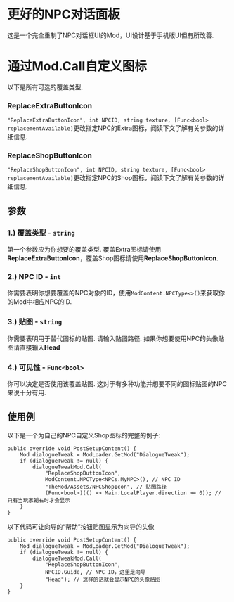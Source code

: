 # 更好的NPC对话面板
这是一个完全重制了NPC对话框UI的Mod，UI设计基于手机版UI但有所改善.

# 通过Mod.Call自定义图标
以下是所有可选的覆盖类型.
### ReplaceExtraButtonIcon
```"ReplaceExtraButtonIcon", int NPCID, string texture, [Func<bool> replacementAvailable]```更改指定NPC的Extra图标，阅读下文了解有关参数的详细信息.

### ReplaceShopButtonIcon
```"ReplaceShopButtonIcon", int NPCID, string texture, [Func<bool> replacementAvailable]```更改指定NPC的Shop图标，阅读下文了解有关参数的详细信息.

## 参数
### 1.) 覆盖类型 - ```string```
第一个参数应为你想要的覆盖类型. 覆盖Extra图标请使用**ReplaceExtraButtonIcon**，覆盖Shop图标请使用**ReplaceShopButtonIcon**.

### 2.) NPC ID - ```int```
你需要表明你想要覆盖的NPC对象的ID，使用```ModContent.NPCType<>()```来获取你的Mod中相应NPC的ID.

### 3.) 贴图 - ```string```
你需要表明用于替代图标的贴图. 请输入贴图路径. 如果你想要使用NPC的头像贴图请直接输入**Head**

### 4.) 可见性 - ```Func<bool>```
你可以决定是否使用该覆盖贴图. 这对于有多种功能并想要不同的图标贴图的NPC来说十分有用.

## 使用例
以下是一个为自己的NPC自定义Shop图标的完整的例子:
```CSharp
public override void PostSetupContent() {
    Mod dialogueTweak = ModLoader.GetMod("DialogueTweak");
    if (dialogueTweak != null) {
        dialogueTweakMod.Call(
            "ReplaceShopButtonIcon",
            ModContent.NPCType<NPCs.MyNPC>(), // NPC ID
            "TheMod/Assets/NPCShopIcon", // 贴图路径
            (Func<bool>)(() => Main.LocalPlayer.direction >= 0)); // 只有当玩家朝右时才会显示
    }
}
```
以下代码可让向导的“帮助”按钮贴图显示为向导的头像
```CSharp
public override void PostSetupContent() {
    Mod dialogueTweak = ModLoader.GetMod("DialogueTweak");
    if (dialogueTweak != null) {
        dialogueTweakMod.Call(
            "ReplaceShopButtonIcon",
            NPCID.Guide, // NPC ID，这里是向导
            "Head"); // 这样的话就会显示NPC的头像贴图
    }
}
```
